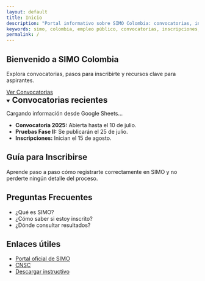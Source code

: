 ```yaml
---
layout: default
title: Inicio
description: "Portal informativo sobre SIMO Colombia: convocatorias, inscripciones, registro y recursos para aspirantes a empleo público."
keywords: simo, colombia, empleo público, convocatorias, inscripciones, registro, cnsc
permalink: /
---
```


<section class="hero">
  <h1>Bienvenido a SIMO Colombia</h1>
  <p>Explora convocatorias, pasos para inscribirte y recursos clave para aspirantes.</p>
  <a href="#convocatorias" class="btn">Ver Convocatorias</a>
</section>

<section id="convocatorias">
  <details open class="convocatorias-details">
    <summary><h2 style="display:inline">Convocatorias recientes</h2></summary>
    <div id="convocatorias-dinamicas">
      <p>Cargando información desde Google Sheets...</p>
    </div>
    <ul>
      <li><strong>Convocatoria 2025:</strong> Abierta hasta el 10 de julio.</li>
      <li><strong>Pruebas Fase II:</strong> Se publicarán el 25 de julio.</li>
      <li><strong>Inscripciones:</strong> Inician el 15 de agosto.</li>
    </ul>
  </details>
</section>

<section id="guia">
  <h2>Guía para Inscribirse</h2>
  <p>Aprende paso a paso cómo registrarte correctamente en SIMO y no perderte ningún detalle del proceso.</p>
</section>

<section id="faq">
  <h2>Preguntas Frecuentes</h2>
  <ul>
    <li>¿Qué es SIMO?</li>
    <li>¿Cómo saber si estoy inscrito?</li>
    <li>¿Dónde consultar resultados?</li>
  </ul>
</section>

<section id="enlaces">
  <h2>Enlaces útiles</h2>
  <ul>
    <li><a href="https://simo.cnsc.gov.co/" target="_blank">Portal oficial de SIMO</a></li>
    <li><a href="https://www.cnsc.gov.co/" target="_blank">CNSC</a></li>
    <li><a href="#">Descargar instructivo</a></li>
  </ul>
</section>
